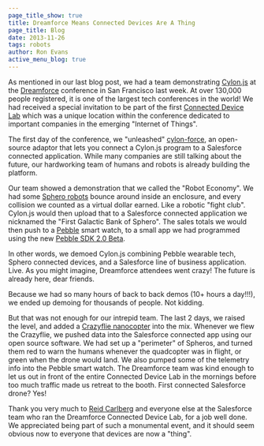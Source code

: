 ```yaml
---
page_title_show: true
title: Dreamforce Means Connected Devices Are A Thing
page_title: Blog
date: 2013-11-26
tags: robots
author: Ron Evans
active_menu_blog: true
---
```


As mentioned in our last blog post, we had a team demonstrating <a href="http://cylonjs.com/" target="blank">Cylon.js</a> at the <a href="http://www.salesforce.com/dreamforce/DF13/" target="blank">Dreamforce</a> conference in San Francisco last week. At over 130,000 people registered, it is one of the largest tech conferences in the world! We had received a special invitation to be part of the first <a href="http://blogs.developerforce.com/developer-relations/2013/10/every-internet-of-things-thing-at-dreamforce-2013.html" target="blank">Connected Device Lab</a> which was a unique location within the conference dedicated to important companies in the emerging "Internet of Things".

The first day of the conference, we "unleashed" <a href="https://github.com/hybridgroup/cylon-force" target="blank">cylon-force</a>, an open-source adaptor that lets you connect a Cylon.js program to a Salesforce connected application. While many companies are still talking about the future, our hardworking team of humans and robots is already building the platform.

Our team showed a demonstration that we called the "Robot Economy". We had some <a href="http://gosphero.com/" target="blank">Sphero robots</a> bounce around inside an enclosure, and every collision we counted as a virtual dollar earned. Like a robotic "fight club". Cylon.js would then upload that to a Salesforce connected application we nicknamed the "First Galactic Bank of Sphero". The sales totals we would then push to a <a href="http://getpebble.com/" target="blank">Pebble</a> smart watch, to a small app we had programmed using the new <a href="https://developer.getpebble.com/2/" target="blank">Pebble SDK 2.0 Beta</a>.

In other words, we demoed Cylon.js combining Pebble wearable tech, Sphero connected devices, and a Salesforce line of business application. Live. As you might imagine, Dreamforce attendees went crazy! The future is already here, dear friends.

Because we had so many hours of back to back demos (10+ hours a day!!!), we ended up demoing for thousands of people. Not kidding.

But that was not enough for our intrepid team. The last 2 days, we raised the level, and added a <a href="http://bitcraze.se/" target="blank">Crazyflie nanocopter</a> into the mix. Whenever we flew the Crazyflie, we pushed data into the Salesforce connected app using our open source software. We had set up a "perimeter" of Spheros, and turned them red to warn the humans whenever the quadcopter was in flight, or green when the drone would land. We also pumped some of the telemetry info into the Pebble smart watch. The Dreamforce team was kind enough to let us out in front of the entire Connected Device Lab in the mornings before too much traffic made us retreat to the booth. First connected Salesforce drone? Yes!

Thank you very much to <a href="https://twitter.com/ReidCarlberg" target="blank">Reid Carlberg</a> and everyone else at the Salesforce team who ran the Dreamforce Connected Device Lab, for a job well done. We appreciated being part of such a monumental event, and it should seem obvious now to everyone that devices are now a "thing".
